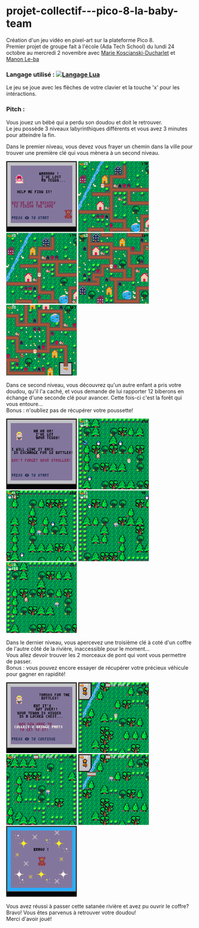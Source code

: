 # projet-collectif---pico-8-la-baby-team  



Création d'un jeu vidéo en pixel-art sur la plateforme Pico 8.  
Premier projet de groupe fait à l'école (Ada Tech School) du lundi 24 octobre au mercredi 2 novembre avec [Marie Koscianski-Ducharlet](https://github.com/MarieKosDuc) et [Manon Le-ba](https://github.com/yuyu-10)

### Langage utilisé : [![Langage Lua](https://skillicons.dev/icons?i=lua)](https://skillicons.dev)  
Le jeu se joue avec les flèches de votre clavier et la touche 'x' pour les intéractions.

### Pitch :  
Vous jouez un bébé qui a perdu son doudou et doit le retrouver.  
Le jeu possède 3 niveaux labyrinthiques différents et vous avez 3 minutes pour atteindre la fin.  

Dans le premier niveau, vous devez vous frayer un chemin dans la ville pour trouver une première clé qui vous mènera à un second niveau.

<img src="https://github.com/Lilinnfr/Images/blob/32d32d7de5547b5732d15fad3cb1fdc8987b23a6/wheresmyteddy_000.png" alt="capture d'écran" width="190"> <img src="https://github.com/Lilinnfr/Images/blob/32d32d7de5547b5732d15fad3cb1fdc8987b23a6/wheresmyteddy_001.png" alt="capture d'écran" width="190"> <img src="https://github.com/Lilinnfr/Images/blob/32d32d7de5547b5732d15fad3cb1fdc8987b23a6/wheresmyteddy_002.png" alt="capture d'écran" width="190">
<img src="https://github.com/Lilinnfr/Images/blob/32d32d7de5547b5732d15fad3cb1fdc8987b23a6/wheresmyteddy_003.png" alt="capture d'écran" width="190">
<img src="https://github.com/Lilinnfr/Images/blob/32d32d7de5547b5732d15fad3cb1fdc8987b23a6/wheresmyteddy_004.png" alt="capture d'écran" width="190">  

Dans ce second niveau, vous découvrez qu'un autre enfant a pris votre doudou, qu'il l'a caché, et vous demande de lui rapporter 12 biberons en échange d'une seconde clé pour avancer. Cette fois-ci c'est la forêt qui vous entoure...  
Bonus : n'oubliez pas de récupérer votre poussette!

<img src="https://github.com/Lilinnfr/Images/blob/32d32d7de5547b5732d15fad3cb1fdc8987b23a6/wheresmyteddy_006.png" alt="capture d'écran" width="190"> <img src="https://github.com/Lilinnfr/Images/blob/32d32d7de5547b5732d15fad3cb1fdc8987b23a6/wheresmyteddy_008.png" alt="capture d'écran" width="190"> <img src="https://github.com/Lilinnfr/Images/blob/32d32d7de5547b5732d15fad3cb1fdc8987b23a6/wheresmyteddy_010.png" alt="capture d'écran" width="190">
<img src="https://github.com/Lilinnfr/Images/blob/32d32d7de5547b5732d15fad3cb1fdc8987b23a6/wheresmyteddy_011.png" alt="capture d'écran" width="190">
<img src="https://github.com/Lilinnfr/Images/blob/32d32d7de5547b5732d15fad3cb1fdc8987b23a6/wheresmyteddy_012.png" alt="capture d'écran" width="190">  

Dans le dernier niveau, vous apercevez une troisième clé à coté d'un coffre de l'autre côté de la rivière, inaccessible pour le moment...  
Vous allez devoir trouver les 2 morceaux de pont qui vont vous permettre de passer.  
Bonus : vous pouvez encore essayer de récupérer votre précieux véhicule pour gagner en rapidité!    

<img src="https://github.com/Lilinnfr/Images/blob/32d32d7de5547b5732d15fad3cb1fdc8987b23a6/wheresmyteddy_013.png" alt="capture d'écran" width="190"> <img src="https://github.com/Lilinnfr/Images/blob/32d32d7de5547b5732d15fad3cb1fdc8987b23a6/wheresmyteddy_014.png" alt="capture d'écran" width="190"> <img src="https://github.com/Lilinnfr/Images/blob/32d32d7de5547b5732d15fad3cb1fdc8987b23a6/wheresmyteddy_015.png" alt="capture d'écran" width="190">
<img src="https://github.com/Lilinnfr/Images/blob/32d32d7de5547b5732d15fad3cb1fdc8987b23a6/wheresmyteddy_016.png" alt="capture d'écran" width="190">
<img src="https://github.com/Lilinnfr/Images/blob/32d32d7de5547b5732d15fad3cb1fdc8987b23a6/wheresmyteddy_018.png" alt="capture d'écran" width="190">    

Vous avez réussi à passer cette satanée rivière et avez pu ouvrir le coffre?  
Bravo! Vous êtes parvenus à retrouver votre doudou!  
Merci d'avoir joué!

